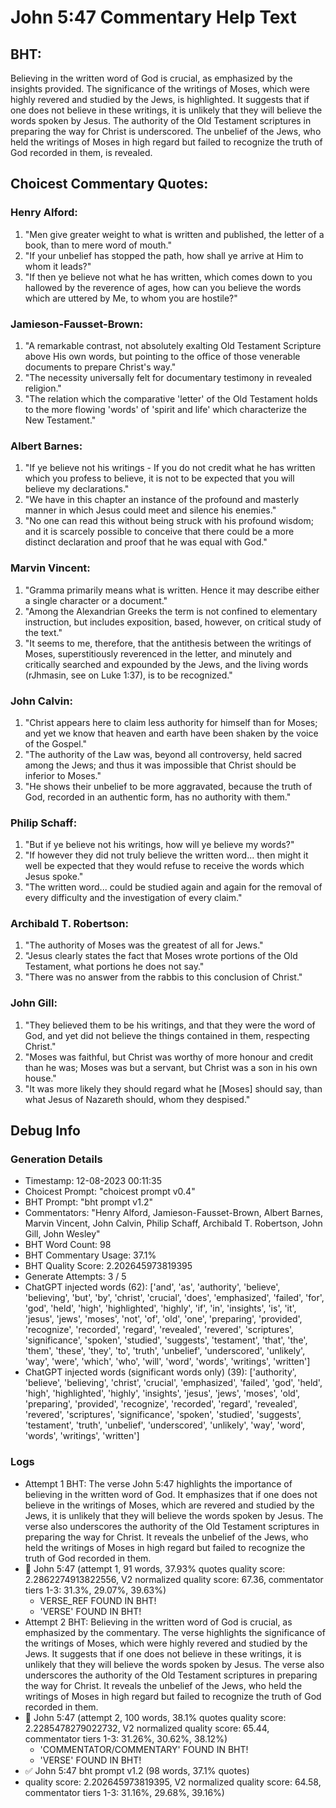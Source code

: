 # John 5:47 Commentary Help Text

## BHT:
Believing in the written word of God is crucial, as emphasized by the insights provided. The significance of the writings of Moses, which were highly revered and studied by the Jews, is highlighted. It suggests that if one does not believe in these writings, it is unlikely that they will believe the words spoken by Jesus. The authority of the Old Testament scriptures in preparing the way for Christ is underscored. The unbelief of the Jews, who held the writings of Moses in high regard but failed to recognize the truth of God recorded in them, is revealed.

## Choicest Commentary Quotes:
### Henry Alford:
1. "Men give greater weight to what is written and published, the letter of a book, than to mere word of mouth."
2. "If your unbelief has stopped the path, how shall ye arrive at Him to whom it leads?"
3. "If then ye believe not what he has written, which comes down to you hallowed by the reverence of ages, how can you believe the words which are uttered by Me, to whom you are hostile?"

### Jamieson-Fausset-Brown:
1. "A remarkable contrast, not absolutely exalting Old Testament Scripture above His own words, but pointing to the office of those venerable documents to prepare Christ's way."
2. "The necessity universally felt for documentary testimony in revealed religion."
3. "The relation which the comparative 'letter' of the Old Testament holds to the more flowing 'words' of 'spirit and life' which characterize the New Testament."

### Albert Barnes:
1. "If ye believe not his writings - If you do not credit what he has written which you profess to believe, it is not to be expected that you will believe my declarations."
2. "We have in this chapter an instance of the profound and masterly manner in which Jesus could meet and silence his enemies."
3. "No one can read this without being struck with his profound wisdom; and it is scarcely possible to conceive that there could be a more distinct declaration and proof that he was equal with God."

### Marvin Vincent:
1. "Gramma primarily means what is written. Hence it may describe either a single character or a document." 
2. "Among the Alexandrian Greeks the term is not confined to elementary instruction, but includes exposition, based, however, on critical study of the text."
3. "It seems to me, therefore, that the antithesis between the writings of Moses, superstitiously reverenced in the letter, and minutely and critically searched and expounded by the Jews, and the living words (rJhmasin, see on Luke 1:37), is to be recognized."

### John Calvin:
1. "Christ appears here to claim less authority for himself than for Moses; and yet we know that heaven and earth have been shaken by the voice of the Gospel."
2. "The authority of the Law was, beyond all controversy, held sacred among the Jews; and thus it was impossible that Christ should be inferior to Moses."
3. "He shows their unbelief to be more aggravated, because the truth of God, recorded in an authentic form, has no authority with them."

### Philip Schaff:
1. "But if ye believe not his writings, how will ye believe my words?"
2. "If however they did not truly believe the written word... then might it well be expected that they would refuse to receive the words which Jesus spoke."
3. "The written word... could be studied again and again for the removal of every difficulty and the investigation of every claim."

### Archibald T. Robertson:
1. "The authority of Moses was the greatest of all for Jews."
2. "Jesus clearly states the fact that Moses wrote portions of the Old Testament, what portions he does not say."
3. "There was no answer from the rabbis to this conclusion of Christ."

### John Gill:
1. "They believed them to be his writings, and that they were the word of God, and yet did not believe the things contained in them, respecting Christ."
2. "Moses was faithful, but Christ was worthy of more honour and credit than he was; Moses was but a servant, but Christ was a son in his own house."
3. "It was more likely they should regard what he [Moses] should say, than what Jesus of Nazareth should, whom they despised."


## Debug Info
### Generation Details
- Timestamp: 12-08-2023 00:11:35
- Choicest Prompt: "choicest prompt v0.4"
- BHT Prompt: "bht prompt v1.2"
- Commentators: "Henry Alford, Jamieson-Fausset-Brown, Albert Barnes, Marvin Vincent, John Calvin, Philip Schaff, Archibald T. Robertson, John Gill, John Wesley"
- BHT Word Count: 98
- BHT Commentary Usage: 37.1%
- BHT Quality Score: 2.202645973819395
- Generate Attempts: 3 / 5
- ChatGPT injected words (62):
	['and', 'as', 'authority', 'believe', 'believing', 'but', 'by', 'christ', 'crucial', 'does', 'emphasized', 'failed', 'for', 'god', 'held', 'high', 'highlighted', 'highly', 'if', 'in', 'insights', 'is', 'it', 'jesus', 'jews', 'moses', 'not', 'of', 'old', 'one', 'preparing', 'provided', 'recognize', 'recorded', 'regard', 'revealed', 'revered', 'scriptures', 'significance', 'spoken', 'studied', 'suggests', 'testament', 'that', 'the', 'them', 'these', 'they', 'to', 'truth', 'unbelief', 'underscored', 'unlikely', 'way', 'were', 'which', 'who', 'will', 'word', 'words', 'writings', 'written']
- ChatGPT injected words (significant words only) (39):
	['authority', 'believe', 'believing', 'christ', 'crucial', 'emphasized', 'failed', 'god', 'held', 'high', 'highlighted', 'highly', 'insights', 'jesus', 'jews', 'moses', 'old', 'preparing', 'provided', 'recognize', 'recorded', 'regard', 'revealed', 'revered', 'scriptures', 'significance', 'spoken', 'studied', 'suggests', 'testament', 'truth', 'unbelief', 'underscored', 'unlikely', 'way', 'word', 'words', 'writings', 'written']

### Logs
- Attempt 1 BHT: The verse John 5:47 highlights the importance of believing in the written word of God. It emphasizes that if one does not believe in the writings of Moses, which are revered and studied by the Jews, it is unlikely that they will believe the words spoken by Jesus. The verse also underscores the authority of the Old Testament scriptures in preparing the way for Christ. It reveals the unbelief of the Jews, who held the writings of Moses in high regard but failed to recognize the truth of God recorded in them.
- 🔄 John 5:47 (attempt 1, 91 words, 37.93% quotes quality score: 2.2862274913822556, V2 normalized quality score: 67.36, commentator tiers 1-3: 31.3%, 29.07%, 39.63%) 
	- VERSE_REF FOUND IN BHT! 
	- 'VERSE' FOUND IN BHT!
- Attempt 2 BHT: Believing in the written word of God is crucial, as emphasized by the commentary. The verse highlights the significance of the writings of Moses, which were highly revered and studied by the Jews. It suggests that if one does not believe in these writings, it is unlikely that they will believe the words spoken by Jesus. The verse also underscores the authority of the Old Testament scriptures in preparing the way for Christ. It reveals the unbelief of the Jews, who held the writings of Moses in high regard but failed to recognize the truth of God recorded in them.
- 🔄 John 5:47 (attempt 2, 100 words, 38.1% quotes quality score: 2.2285478279022732, V2 normalized quality score: 65.44, commentator tiers 1-3: 31.26%, 30.62%, 38.12%) 
	- 'COMMENTATOR/COMMENTARY' FOUND IN BHT! 
	- 'VERSE' FOUND IN BHT!
- ✅ John 5:47 bht prompt v1.2 (98 words, 37.1% quotes)
- quality score: 2.202645973819395, V2 normalized quality score: 64.58, commentator tiers 1-3: 31.16%, 29.68%, 39.16%)